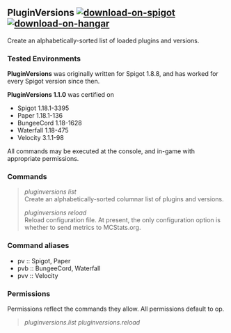 ## PluginVersions <a href="https://www.spigotmc.org/resources/70927/">![download-on-spigot](https://user-images.githubusercontent.com/17748923/187102011-b72e0f1d-ba74-4cb2-a69e-46f48cb364b5.png)</a> <a href="https://hangar.papermc.io/SlimeDog/PluginVersions">![download-on-hangar](https://user-images.githubusercontent.com/17748923/187102194-00e910e6-ee8e-42cb-bfe1-d2f9e657ef4b.png)</a>

Create an alphabetically-sorted list of loaded plugins and versions.

### Tested Environments
**PluginVersions** was originally written for Spigot 1.8.8, and has worked for every Spigot version since then.

**PluginVersions 1.1.0** was certified on
- Spigot 1.18.1-3395
- Paper 1.18.1-136
- BungeeCord 1.18-1628
- Waterfall 1.18-475
- Velocity 3.1.1-98

All commands may be executed at the console, and in-game with appropriate permissions.

### Commands
> _pluginversions list_  
> Create an alphabetically-sorted columnar list of plugins and versions.
> 
> _pluginversions reload_  
> Reload configuration file.
> At present, the only configuration option is whether to send metrics to MCStats.org.

### Command aliases
- pv :: Spigot, Paper
- pvb :: BungeeCord, Waterfall
- pvv :: Velocity

### Permissions
Permissions reflect the commands they allow. All permissions default to op.

> _pluginversions.list_
> _pluginversions.reload_
